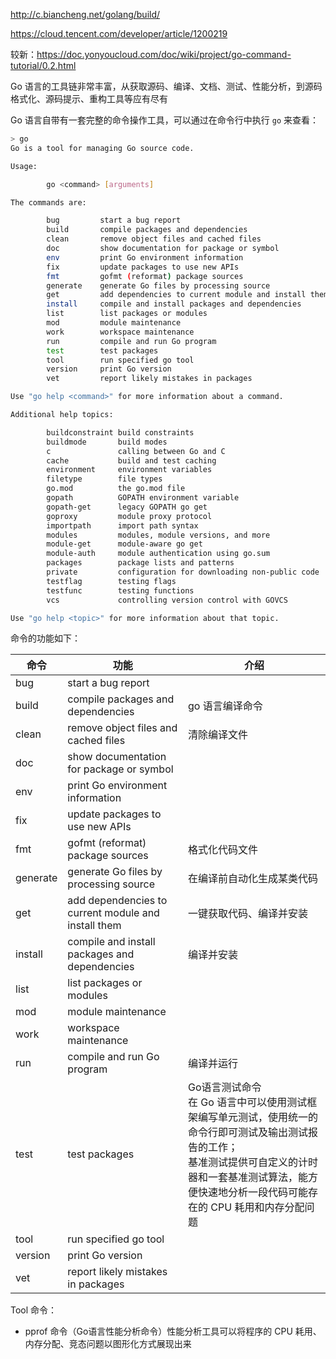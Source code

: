 http://c.biancheng.net/golang/build/

https://cloud.tencent.com/developer/article/1200219

较新：https://doc.yonyoucloud.com/doc/wiki/project/go-command-tutorial/0.2.html

Go 语言的工具链非常丰富，从获取源码、编译、文档、测试、性能分析，到源码格式化、源码提示、重构工具等应有尽有

Go 语言自带有一套完整的命令操作工具，可以通过在命令行中执行 `go` 来查看：

```bash
> go                                                               
Go is a tool for managing Go source code.

Usage:

        go <command> [arguments]

The commands are:

        bug         start a bug report
        build       compile packages and dependencies
        clean       remove object files and cached files
        doc         show documentation for package or symbol
        env         print Go environment information
        fix         update packages to use new APIs
        fmt         gofmt (reformat) package sources
        generate    generate Go files by processing source
        get         add dependencies to current module and install them
        install     compile and install packages and dependencies
        list        list packages or modules
        mod         module maintenance
        work        workspace maintenance
        run         compile and run Go program
        test        test packages
        tool        run specified go tool
        version     print Go version
        vet         report likely mistakes in packages

Use "go help <command>" for more information about a command.

Additional help topics:

        buildconstraint build constraints
        buildmode       build modes
        c               calling between Go and C
        cache           build and test caching
        environment     environment variables
        filetype        file types
        go.mod          the go.mod file
        gopath          GOPATH environment variable
        gopath-get      legacy GOPATH go get
        goproxy         module proxy protocol
        importpath      import path syntax
        modules         modules, module versions, and more
        module-get      module-aware go get
        module-auth     module authentication using go.sum
        packages        package lists and patterns
        private         configuration for downloading non-public code
        testflag        testing flags
        testfunc        testing functions
        vcs             controlling version control with GOVCS

Use "go help <topic>" for more information about that topic.

```

命令的功能如下：

| 命令     | 功能                                                | 介绍                                                         |
| -------- | --------------------------------------------------- | ------------------------------------------------------------ |
| bug      | start a bug report                                  |                                                              |
| build    | compile packages and dependencies                   | go 语言编译命令                                              |
| clean    | remove object files and cached files                | 清除编译文件                                                 |
| doc      | show documentation for package or symbol            |                                                              |
| env      | print Go environment information                    |                                                              |
| fix      | update packages to use new APIs                     |                                                              |
| fmt      | gofmt (reformat) package sources                    | 格式化代码文件                                               |
| generate | generate Go files by processing source              | 在编译前自动化生成某类代码                                   |
| get      | add dependencies to current module and install them | 一键获取代码、编译并安装                                     |
| install  | compile and install packages and dependencies       | 编译并安装                                                   |
| list     | list packages or modules                            |                                                              |
| mod      | module maintenance                                  |                                                              |
| work     | workspace maintenance                               |                                                              |
| run      | compile and run Go program                          | 编译并运行                                                   |
| test     | test packages                                       | Go语言测试命令<br />在 Go 语言中可以使用测试框架编写单元测试，使用统一的命令行即可测试及输出测试报告的工作；<br />基准测试提供可自定义的计时器和一套基准测试算法，能方便快速地分析一段代码可能存在的 CPU 耗用和内存分配问题 |
| tool     | run specified go tool                               |                                                              |
| version  | print Go version                                    |                                                              |
| vet      | report likely mistakes in packages                  |                                                              |

Tool 命令：

- pprof 命令（Go语言性能分析命令）性能分析工具可以将程序的 CPU 耗用、内存分配、竞态问题以图形化方式展现出来